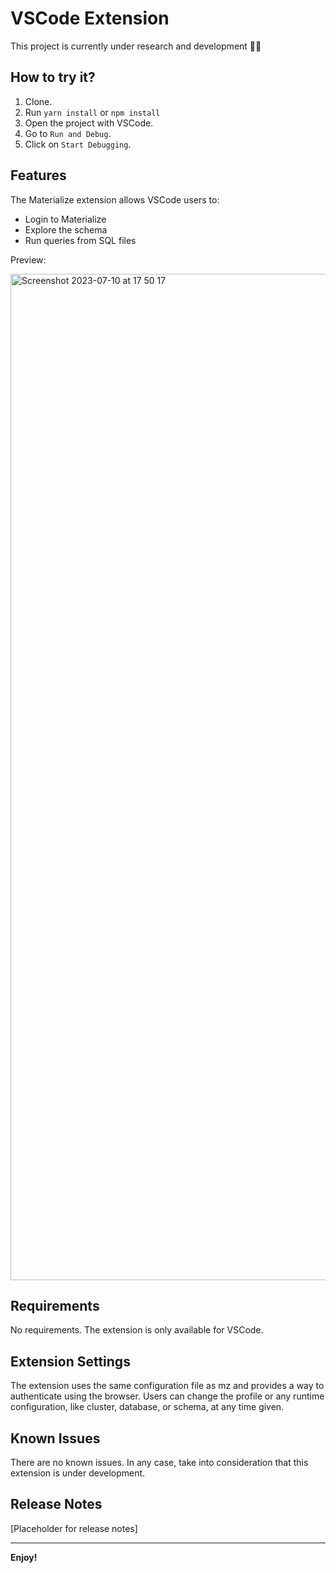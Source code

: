 # VSCode Extension
This project is currently under research and development 👷‍♂️

## How to try it?

1. Clone.
2. Run `yarn install` or `npm install`
3. Open the project with VSCode.
4. Go to `Run and Debug`.
5. Click on `Start Debugging`. 

## Features

The Materialize extension allows VSCode users to:
* Login to Materialize
* Explore the schema
* Run queries from SQL files

Preview:

<img width="1610" alt="Screenshot 2023-07-10 at 17 50 17" src="https://github.com/MaterializeInc/vscode-extension/assets/11491779/a27ddb2e-0060-48ed-8a5e-96776c347d32">

## Requirements

No requirements. The extension is only available for VSCode.

## Extension Settings

The extension uses the same configuration file as mz and provides a way to authenticate using the browser. Users can change the profile or any runtime configuration, like cluster, database, or schema, at any time given.

## Known Issues

There are no known issues. In any case, take into consideration that this extension is under development. 

## Release Notes

[Placeholder for release notes]

---

<!--# Developers-->
<!--## Following extension guidelines-->

<!--Ensure that you've read through the extensions guidelines and follow the best practices for creating your extension.-->

<!--* [Extension Guidelines](https://code.visualstudio.com/api/references/extension-guidelines)-->

<!--## For more information-->

<!--* [Visual Studio Code's Markdown Support](http://code.visualstudio.com/docs/languages/markdown)-->
<!--* [Markdown Syntax Reference](https://help.github.com/articles/markdown-basics/)-->

**Enjoy!**
